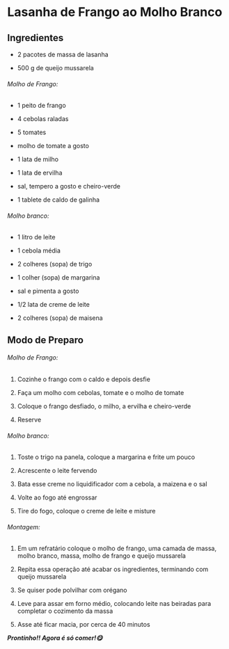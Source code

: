 # Lasanha de Frango ao Molho Branco

## Ingredientes

- 2 pacotes de massa de lasanha

- 500 g de queijo mussarela

###### Molho de Frango:

- 1 peito de frango

- 4 cebolas raladas

- 5 tomates

- molho de tomate a gosto

- 1 lata de milho

- 1 lata de ervilha

- sal, tempero a gosto e cheiro-verde

- 1 tablete de caldo de galinha

###### Molho branco:

- 1 litro de leite

- 1 cebola média

- 2 colheres (sopa) de trigo

- 1 colher (sopa) de margarina

- sal e pimenta a gosto

- 1/2 lata de creme de leite

- 2 colheres (sopa) de maisena

## Modo de Preparo

###### Molho de Frango:

1. Cozinhe o frango com o caldo e depois desfie

2. Faça um molho com cebolas, tomate e o molho de tomate

3. Coloque o frango desfiado, o milho, a ervilha e cheiro-verde

4. Reserve

###### Molho branco:

1. Toste o trigo na panela, coloque a margarina e frite um pouco

2. Acrescente o leite fervendo

3. Bata esse creme no liquidificador com a cebola, a maizena e o sal

4. Volte ao fogo até engrossar

5. Tire do fogo, coloque o creme de leite e misture

###### Montagem:

1. Em um refratário coloque o molho de frango, uma camada de massa, molho branco, massa, molho de frango e queijo mussarela

2. Repita essa operação até acabar os ingredientes, terminando com queijo mussarela

3. Se quiser pode polvilhar com orégano

4. Leve para assar em forno médio, colocando leite nas beiradas para completar o cozimento da massa

5. Asse até ficar macia, por cerca de 40 minutos



***Prontinho!! Agora é só comer!😋***
